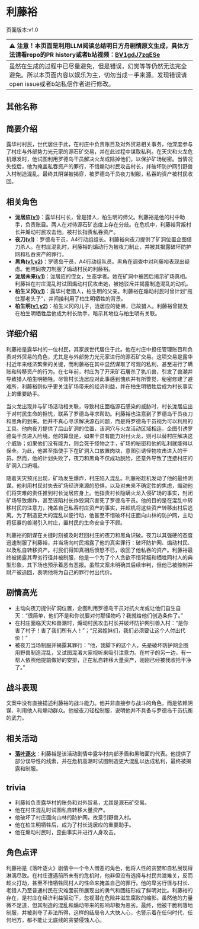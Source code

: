 # 利藤裕
页面版本:v1.0
 

| :warning: 注意！本页面是利用LLM阅读总结明日方舟剧情原文生成，具体方法请看repo的PR history或者b站视频：[BV1gdJ7zqESe](https://www.bilibili.com/video/BV1gdJ7zqESe/)         |
|:----------------------------|
| 虽然在生成的过程中已尽量避免，但是错误，幻觉等等仍然无法完全避免。所以本页面内容以娱乐为主，切勿当成一手来源。发现错误请open issue或者b站私信作者进行修改。|



## 其他名称

## 简要介绍
露华村村民，世代居住于此，在村庄中负责账目及对外贸易相关事务。他深度参与了村庄与外部势力光元家的源石矿交易，并在此过程中谋取私利。在天灾和火龙危机爆发时，他试图利用罗德岛干员解决火龙或除掉他们，以保护矿场秘密。当情况失控后，他为掩盖私吞资产的罪行，不惜煽动村民攻击村长，并破坏防护网引野兽入村制造混乱。最终其阴谋被揭穿，被罗德岛干员夜刀制服，私吞的资产被村民收回。
## 相关角色
-   **泷居应([v1](extended_char_long_ju_ying.md))**：露华村村长，曾是猎人，柏生明的师父。利藤裕是他的村中助手，负责账目。两人在对待源石矿态度上存在分歧。在危机中，利藤裕背叛村长并煽动村民攻击他，被村长指责私吞资产。
-   **夜刀([v1](char_502_nblade.md))**：罗德岛干员，A4行动组组长。利藤裕向夜刀提供了矿洞位置企图借刀杀人。在村庄混乱时，利藤裕的煽动行为被夜刀制止，并被其揭露破坏防护网和私吞资产的罪行。
-   **黑角([v1](char_500_noirc.md),[v2](../char_v3/char_500_noirc.md))**：罗德岛干员，A4行动组队员。黑角在调查中对利藤裕表现出疑虑。他陪同夜刀制服了煽动村民的利藤裕。
-   **泷居未来([v1](extended_char_long_ju_wei_lai.md))**：泷居应的侄女，生态学者。她在矿洞中被困后揭示矿场真相。利藤裕在村庄混乱时试图煽动村民攻击她，被她驳斥并揭露制造混乱的动机。
-   **柏生义冈([v1](extended_char_bai_sheng_yi_gang.md))**：露华村老猎人，柏生明的父亲。利藤裕在煽动村民时曾计划“拖住那老头子”，并间接利用了柏生明牺牲的背景。
-   **柏生明([v1](extended_char_bai_sheng_ming.md),[v2](../char_v3/extended_char_bai_sheng_ming.md))**：柏生义冈的儿子，泷居应的徒弟，已故猎人。利藤裕曾提及在柏生明牺牲后他成为村长助手，暗示其地位与柏生明有关联。
## 详细介绍
利藤裕是露华村的一位村民，其家族世代居住于此。他在村庄中担任管理账目和负责对外贸易的角色，尤其是与外部势力光元家进行的源石矿交易。这项交易是露华村近年来经济繁荣的关键，而利藤裕在其中显然谋取了可观的私利，甚至进行了瞒账和转移资产的行为。在七年前，村庄为了开采矿石屠杀了犰爪兽，引发了兽潮并导致猎人柏生明牺牲。尽管村长泷居应对此事感到愧疚并有所警觉，秘密修建了避难所，利藤裕则似乎更关注矿场带来的经济利益，并在柏生明牺牲后成为村长事实上的重要助手。

当火龙出现并与矿场活动相关联，导致村庄面临源石感染的威胁时，村长泷居应出于对村民生命的担忧，联系了罗德岛寻求帮助。利藤裕也注意到了罗德岛干员夜刀和黑角的到来。他并不真心寻求解决源石问题，而是将罗德岛干员视为可以利用的工具。他向夜刀提供了后山矿洞的位置，该洞穴与火龙活动区域相连，企图引诱罗德岛干员进入险境。他的算盘是，如果干员有能力对付火龙，则可以替村庄解决这个威胁；如果他们没有能力，则会死于怪物之手，矿场的秘密和他的私利就能得以保全。为此，他甚至指使手下在矿洞入口放置肉块，意图引诱怪物攻击进入的干员。然而，他的计划失败了，夜刀和黑角不仅成功脱险，还意外导致了连接村庄的矿洞入口坍塌。

随着天灾预兆出现，矿场发生爆炸，村庄陷入混乱。利藤裕趁机发动了他的最终阴谋。他利用村民对失去矿场经济来源的恐惧，以及对未来不确定性的焦虑，煽动他们将灾难的责任推到村长泷居应身上。他指责村长隐瞒火龙入侵矿场的事实，封闭矿场导致爆炸，甚至诬陷村长炸毁洞穴害死了罗德岛干员。他的目的是在混乱中转移村民的注意力，掩盖自己私吞村庄资产的事实，并趁机将这些资产转移出村后逃离。为了制造更大的混乱以便行动，他甚至不惜破坏村庄面向山林的防护网，主动将狂暴的兽潮引入村庄，置村民的生命安全于不顾。

利藤裕的阴谋在关键时刻被及时赶回村庄的夜刀和黑角识破。夜刀以其强硬的态度迅速制服了利藤裕，并当场向村民揭露了他的真实罪行：破坏防护网、煽动村民、以及私自转移资产。村民们得知真相后愤怒不已，收回了他私吞的资产。利藤裕最终被揭露其卑劣行径并被制服，他是一个为了个人贪欲不惜背叛和牺牲同村人的典型形象，其下场也预示着恶有恶报。虽然文案未明确其后续审判，但他已被控制并财产被追回，表明他将为自己的罪行付出代价。
## 剧情高光
- 主动向夜刀提供矿洞位置，企图利用罗德岛干员对抗火龙或让他们自生自灭：“很简单，他们不是和你说要对付那怪物吗？我就给他们创造条件了。”
- 在村庄面临天灾和兽潮时，煽动村民攻击村长并破坏防护网引兽入村：“是你害了村子！害了我们所有人！”；“兄弟姐妹们，我们必须要让这个人付出代价！”
- 被夜刀当场制服并揭露其罪行：“他，我脚下的这个人，先是破坏防护网企图用野兽制造混乱，又试图混淆大家视听来吸引注意力。在村子的另一边，有一帮人依照他提前做好的安排，正在私自转移大量资产，刚刚已经被我收拾干净了。”
## 战斗表现
文案中没有直接描述利藤裕的战斗能力。他并非直接参与战斗的角色，而是依赖阴谋、利用他人和煽动群众。他被夜刀轻松制服，说明他并不具备与罗德岛干员抗衡的武力。
## 相关活动
-   **[落叶逐火](../stories/act24side.md)**：利藤裕是该活动剧情中露华村内部矛盾和黑暗面的代表。他提供了部分误导性的线索，并在危机高潮时试图制造更大混乱以达成私利，最终被揭露和制服。
## trivia
- 利藤裕负责露华村的账务和对外贸易，尤其是源石矿交易。
- 他在村庄混乱时试图私自转移大量资产。
- 他破坏了村庄面向山林的防护网，故意引野兽入村。
- 他在柏生明牺牲后，成为了村长泷居应的重要助手。
- 他在煽动村民时，歪曲事实并进行人身攻击。
## 角色点评
利藤裕是《落叶逐火》剧情中一个令人憎恶的角色，他将人性的贪婪和自私展现得淋漓尽致。在村庄遭遇前所未有的危机时，他非但没有选择与村民共渡难关，反而趁火打劫，甚至不惜牺牲同村人的性命来掩盖自己的罪行。他的卑劣行径与村长、老猎人乃至普通村民在灾难面前所展现出的勇气和团结形成了鲜明对比。利藤裕的存在，是村庄在经济利益驱动下，忽视潜在危险并滋生腐败的缩影。虽然他的力量微不足道，但其制造的混乱和煽动带来的影响却极为恶劣。最终，他被干脆利落地制服，并被剥夺了非法所得，这样的结局令人大快人心，也警示着在任何时代，任何地方，都不能让无底线的贪婪侵蚀人心。